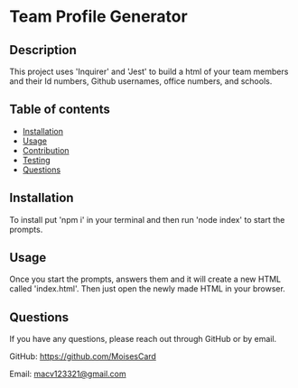 # Team Profile Generator
  
  
  ## Description
  This project uses 'Inquirer' and 'Jest' to build a html of your team members and their Id numbers, Github usernames, office numbers, and schools.

  ## Table of contents
  * [Installation](#installation)
  * [Usage](#usage)
  * [Contribution](#contribution)
  * [Testing](#testing)
  * [Questions](#questions)
  
  ## Installation
  To install put 'npm i' in your terminal and then run 'node index' to start the prompts.

  ## Usage 
  Once you start the prompts, answers them and it will create a new HTML called 'index.html'. Then just open the newly made HTML in your browser.

  ## Questions
  If you have any questions, please reach out through GitHub or by email.

  GitHub: https://github.com/MoisesCard

  Email: macv123321@gmail.com

